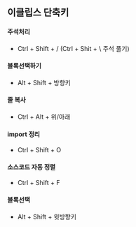 ## 이클립스 단축키

#### 주석처리

- Ctrl + Shift + / (Ctrl + Shit + \ 주석 풀기)

#### 블록선택하기

- Alt + Shift + 방향키

#### 줄 복사

- Ctrl + Alt + 위/아래

#### import 정리

- Ctrl + Shift + O

#### 소스코드 자동 정렬

- Ctrl + Shift + F

#### 블록선택

- Alt + Shift + 윗방향키
